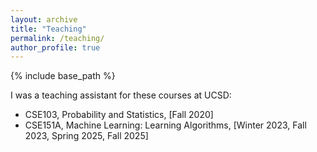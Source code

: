 ```yaml
---
layout: archive
title: "Teaching"
permalink: /teaching/
author_profile: true
---
```


{% include base_path %}

I was a teaching assistant for these courses at UCSD:

- CSE103, Probability and Statistics, [Fall 2020]
- CSE151A, Machine Learning: Learning Algorithms, [Winter 2023, Fall 2023, Spring 2025, Fall 2025]

